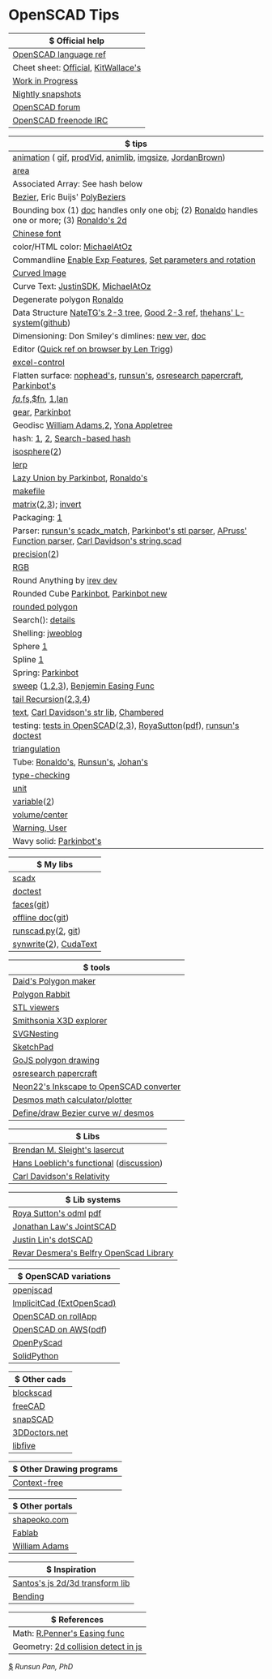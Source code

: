 # OpenSCAD Tips

| $ **Official help** |
|----------------------|
|[OpenSCAD language ref](https://en.wikibooks.org/wiki/OpenSCAD_User_Manual/The_OpenSCAD_Language) |
|Cheet sheet: [Official](http://www.openscad.org/cheatsheet/), [KitWallace's](http://kitwallace.co.uk/openscad/OpenSCAD%20CheatSheet.htm) |
|[Work in Progress](https://en.wikibooks.org/wiki/OpenSCAD_User_Manual/WIP) |
|[Nightly snapshots](http://files.openscad.org/snapshots/) |
|[OpenSCAD forum](http://forum.openscad.org)|
|[OpenSCAD freenode IRC](http://webchat.freenode.net/?channels=#openscad)|

| $ **tips** | 
|------------|
| [animation](http://forum.openscad.org/About-animation-just-for-the-record-just-for-Windows-users-td16733.html) ( [gif](http://forum.openscad.org/Animating-gif-with-3D-rotation-tp14011.html), [prodVid](http://forum.openscad.org/Product-Video-produced-with-OpenSCAD-td15783.html), [animlib](http://forum.openscad.org/Animation-Motion-Library-td17196.html), [imgsize](http://forum.openscad.org/Can-I-force-Animation-to-use-quot-Render-quot-instead-of-quot-Preview-quot-td14828.html#a14848), [JordanBrown](http://forum.openscad.org/matrix-interpolation-td22284.html)) |
| [area](http://forum.openscad.org/Easy-way-to-get-the-area-of-a-polygon-tp17045p17055.html) |
| Associated Array: See hash below |
| [Bezier](http://forum.openscad.org/Can-you-sweep-a-object-with-fingers-tp19057p19309.html), Eric Buijs' [PolyBeziers](https://plus.google.com/104802930025458639218/posts/VZrXMxLd8Mt) |
| Bounding box (1) [doc](https://en.wikibooks.org/wiki/OpenSCAD_User_Manual/Commented_Example_Projects) handles only one obj; (2) [Ronaldo](http://forum.openscad.org/Round-anything-Retrospective-rounding-filleting-module-tp21794p21820.html) handles one or more; (3) [Ronaldo's 2d](http://forum.openscad.org/Getting-2D-bounding-box-dimensions-td23256.html) | 
| [Chinese font](http://forum.openscad.org/How-to-write-a-texture-to-a-face-Solid-in-a-geometric-model-tp16718p16753.html) |
| color/HTML color: [MichaelAtOz](https://github.com/openscad/openscad/files/1250754/rgb.txt) |
| Commandline [Enable Exp Features](http://forum.openscad.org/Enable-experimental-features-concat-text-in-command-line-td9287.html#a9290), [Set parameters and rotation](http://forum.openscad.org/Animating-gif-with-3D-rotation-td14011.html#a14029) |
| [Curved Image](http://forum.openscad.org/Images-on-curved-cylindrical-surface-td17823.html) |
| Curve Text: [JustinSDK](http://openhome.cc/eGossip/OpenSCAD/ModifierCharacters.html), [MichaelAtOz](http://forum.openscad.org/textCylinder-dodgy-version-for-text-around-a-cylinder-td9262.html#a9265) |
| Degenerate polygon [Ronaldo](http://forum.openscad.org/Polyhedron-degenerated-triangles-are-allowed-but-quads-td19917.html) |
| Data Structure [NateTG's 2-3 tree](http://forum.openscad.org/Programming-in-Functional-OpenSCAD-td23039.html), [Good 2-3 ref](http://cs.wellesley.edu/~cs230/fall02/2-3-trees.pdf), [thehans' L-system](http://forum.openscad.org/L-systems-demo-Fractal-designs-interpreter-performance-stress-testing-td23295.html)([github](https://gist.github.com/thehans/a1494db8046a58832e2ebb10a5908a66))|
| Dimensioning: Don Smiley's dimlines: [new ver](http://forum.openscad.org/Dimension-Parameter-labeling-for-part-diagrams-tp15172p15185.html), [doc](http://www.cannymachines.com/entries/9/openscad_dimensioned_drawings) |
| Editor ([Quick ref on browser by Len Trigg](http://forum.openscad.org/Poor-mans-quick-help-lookup-for-openscad-built-in-modules-td23242.html)) |
| [excel-control](http://forum.openscad.org/Parameterlist-Excel-export-to-OpenSCAD-tp15363p15367.html) |
| Flatten surface: [nophead's](http://forum.openscad.org/flattening-curved-surfaces-tp19727p19763.html), [runsun's](http://forum.openscad.org/flattening-curved-surfaces-tp19727p19782.html), [osresearch papercraft](https://github.com/osresearch/papercraft), [Parkinbot's](http://forum.openscad.org/flattening-curved-surfaces-tp19727p19807.html) |
| [$fa,$fs,$fn](http://forum.openscad.org/better-than-fn-get-fs-working-a-tutorial-td1271.html), [1](http://forum.openscad.org/fn-fa-and-fs-tp17932p17936.html),[Ian](https://forum.makehackvoid.com/t/openscad-circle-calculations/721) |
| [gear](http://lcamtuf.coredump.cx/gcnc/ch6/#6.1), [Parkinbot](http://www.thingiverse.com/thing:636119) |
| Geodisc [William Adams](https://www.thingiverse.com/thing:10725),[2](https://www.thingiverse.com/thing:10540), [Yona Appletree](https://gist.github.com/Yona-Appletree/a03bc32a5c5ca6886e38)|
| hash: [1](http://forum.openscad.org/parameterized-models-td8303.html#a8306), [2](http://forum.openscad.org/Can-I-get-some-code-review-up-in-here-tp12341p12355.html), [Search-based hash](http://www.thingiverse.com/groups/openscad/topic:5610#comment-1093645) |
| [isosphere](http://forum.openscad.org/New-Algorithm-for-Spheres-tp13306p17062.html)([2](http://blog.andreaskahler.com/2009/06/creating-icosphere-mesh-in-code.html)) |
| [lerp](http://forum.openscad.org/Irregular-mesh-generated-tp13765p13779.html ) |
| [Lazy Union by Parkinbot](http://forum.openscad.org/rendering-for-paper-assembly-manual-tp20108p20126.html), [Ronaldo's](http://forum.openscad.org/rendering-for-paper-assembly-manual-tp20108p20140.html) |
| [makefile](http://forum.openscad.org/Makefile-for-building-complex-models-from-a-single-file-td22296.html ) |
| [matrix](http://www.thingiverse.com/thing:10249/#files)([2](http://forum.openscad.org/restrict-hull-function-to-one-or-two-dimensions-tp16696p16722.html),[3](https://github.com/lhartmann/openscad_m4lib/blob/master/m4.scad)); [invert](https://github.com/openscad/openscad/issues/1040#issuecomment-233208606) |  
| Packaging: [1](http://forum.openscad.org/Managing-libraries-and-modules-in-complex-projects-td23200.html) |
| Parser: [runsun's scadx_match](https://bitbucket.org/runsun/scadx/src/f144a5d77e534ae81d712e41bd5e89d8a8629ab4/scadx_match.scad?at=master&fileviewer=file-view-default), [Parkinbot's stl parser](http://forum.openscad.org/flattening-curved-surfaces-tp19727p19816.html), [APruss' Function parser](https://www.thingiverse.com/thing:2295309), [Carl Davidson's string.scad](https://github.com/davidson16807/relativity.scad/blob/master/strings.scad) |
| [precision](http://forum.openscad.org/Inconsistent-conversion-of-floating-number-to-string-at-7th-significant-digit-tp14350.html)([2](http://forum.openscad.org/Simple-addition-of-numbers-introduces-error-td14408.html)) |
| [RGB](http://forum.openscad.org/An-HSV-HSB-to-RGB-Color-function-in-OpenSCAD-td9835.html) |
| Round Anything by [irev dev](https://www.thingiverse.com/thing:2419664) |
| Rounded Cube [Parkinbot](http://forum.openscad.org/Functional-OpenSCAD-working-with-vertex-data-tp21080p23072.html), [Parkinbot new](http://forum.openscad.org/Functional-OpenSCAD-working-with-vertex-data-tp21080p23064.html) |
| [rounded polygon](http://forum.openscad.org/Script-to-replicate-hull-and-minkoswki-for-CSG-export-import-into-FreeCAD-td16537.html) |
| Search(): [details](http://forum.openscad.org/Digging-into-search-td12421.html) |
| Shelling: [jweoblog](http://jweoblog.com/?p=644) |
| Sphere [1](http://forum.openscad.org/New-Algorithm-for-Spheres-td13306.html#a17087) |
| Spline [1](http://forum.openscad.org/Modelling-a-flexible-strip-td22645.html) |
| Spring: [Parkinbot](http://forum.openscad.org/how-to-make-the-groove-more-width-tp20154p20158.html) |
| [sweep](https://github.com/openscad/list-comprehension-demos/blob/master/sweep.scad) ([1](http://forum.openscad.org/Two-annoyances-td12935i20.html#a13110),[2](http://forum.openscad.org/Vertex-arrays-tp15876p15969.html),[3](http://forum.openscad.org/file/n18324/sweep2.scad)), [Benjemin Easing Func](http://forum.openscad.org/Sweep-with-easing-equations-td20075.html)|
| [tail Recursion](http://forum.openscad.org/Simple-polygon-triangulation-tp16755p16941.html)([2](http://forum.openscad.org/Simple-polygon-triangulation-tp16755p16962.html),[3](http://forum.openscad.org/Tail-recursion-td17040.html),[4](http://forum.openscad.org/Simple-polygon-triangulation-tp16755p16941.html)) |
| [text](http://forum.openscad.org/Wrapping-text-around-a-complex-geometry-tc18145.html), [Carl Davidson's str lib](https://www.thingiverse.com/thing:526023), [Chambered](http://forum.openscad.org/Chamfered-3D-text-td23162.html) | 
| testing: [tests in OpenSCAD](http://forum.openscad.org/Clarifying-behaviors-tp18492p18507.html)([2](http://forum.openscad.org/tests-in-OpenSCAD-td8978.html),[3](https://github.com/openscad/openscad/blob/master/doc/testing.txt)), [RoyaSutton](http://forum.openscad.org/Doxygen-openscad-amu-and-omdl-Documenting-and-Design-Flow-td19924.html)([pdf](https://cdn.thingiverse.com/assets/3c/16/d2/00/ea/refman.pdf)), [runsun's doctest](https://github.com/runsun/openscad_doctest)|
| [triangulation](http://forum.openscad.org/Simple-polygon-triangulation-td16755.html) |
| Tube: [Ronaldo's](http://forum.openscad.org/file/n19680/Tube_example.scad), [Runsun's](http://forum.openscad.org/Bent-rod-td14003.html), [Johan's](http://forum.openscad.org/method-to-sweep-or-skin-a-hollow-object-without-difference-function-tp19677p19688.html) |
| [type-checking](http://forum.openscad.org/Determining-what-data-type-a-variable-is-holding-tp16111p16126.html) |
| [unit](http://forum.openscad.org/Output-inch-hardware-sizes-td19204.html) |
| [variable](http://forum.openscad.org/Ignoring-unknown-variable-issue-tp13156p13321.html)([2](http://forum.openscad.org/Special-Variables-tp14477p14512.html)) |
| [volume/center](http://forum.openscad.org/Volume-and-Center-of-mass-td15421.html) |
| [Warning, User](http://forum.openscad.org/Sweep-with-easing-equations-td20075.html) |
| Wavy solid: [Parkinbot's](http://forum.openscad.org/Sweeping-a-cone-through-a-range-of-angles-about-the-origin-tp19662p19676.html) |

|$ **My libs** |
|---------------------|
| [scadx](https://bitbucket.org/runsun/scadx) |
| [doctest](https://github.com/runsun/openscad_doctest) |
| [faces](http://forum.openscad.org/A-faces-function-for-simple-polyhedrons-td12809.html)([git](https://github.com/runsun/faces.scad)) |
| [offline doc](http://forum.openscad.org/Use-openscad-offliner-for-offline-documentation-td13096.html)([git](https://github.com/runsun/openscad_offliner)) |
| [runscad.py](http://forum.openscad.org/Animating-gif-with-3D-rotation-tp14011p14029.html)([2](http://forum.openscad.org/Symmetrical-Rotation-tp14062p14075.html), [git](https://gist.github.com/runsun/995250a8002386ab9abc)) |
| [synwrite](http://forum.openscad.org/Happy-New-Year-OpenSCAD-syntax-lexer-for-SynWrite-td15402.html)([2](http://www.thingiverse.com/thing:1237864)), [CudaText](http://forum.openscad.org/Syntax-highlighting-tp23247p23258.html) |

| $ **tools** |
| ----------------------------------------|
|[Daid's Polygon maker](http://daid.eu/~daid/3d/) |
|[Polygon Rabbit](http://www.protorabbit.nl/flash/polygonrabbit/PolygonRabbit.html)|
|[STL viewers](http://forum.openscad.org/looking-for-a-good-STL-viewer-locally-application-td19722.html)| 
|[Smithsonia X3D explorer](http://3d.si.edu/explorer?modelid=1341)|
|[SVGNesting](http://svgnest.com/)|
|[SketchPad](http://studio.sketchpad.cc/sp/account/sign-in?cont=http%3a%2f%2fstudio.sketchpad.cc%2f)|
|[GoJS polygon drawing](http://gojs.net/latest/extensions/PolygonDrawing.html?gclid=CNmkgNW0ldECFY22wAodAH8EZQ)|
|[osresearch papercraft](https://github.com/osresearch/papercraft) |
|[Neon22's Inkscape to OpenSCAD converter](http://www.thingiverse.com/thing:1065500)|
|[Desmos math calculator/plotter](https://www.desmos.com/calculator)|
|[Define/draw Bezier curve w/ desmos](https://www.desmos.com/calculator/cahqdxeshd)|

| $ **Libs** |
|------------------|
|[Brendan M. Sleight's lasercut](https://github.com/bmsleight/lasercut)|
|[Hans Loeblich's functional](https://github.com/thehans/FunctionalOpenSCAD/blob/master/functional.scad) ([discussion](http://forum.openscad.org/Functional-OpenSCAD-working-with-vertex-data-td21080.html)) |
|[Carl Davidson's Relativity](https://github.com/davidson16807/relativity.scad/wiki) |

| $ **Lib systems** |
|------------------|
| [Roya Sutton's odml](http://forum.openscad.org/Doxygen-openscad-amu-and-omdl-Documenting-and-Design-Flow-td19924.html) [pdf](https://cdn.thingiverse.com/assets/3c/16/d2/00/ea/refman.pdf)|
| [Jonathan Law's JointSCAD](https://github.com/HopefulLlama/JointSCAD) |
| [Justin Lin's dotSCAD](https://github.com/JustinSDK/dotSCAD) |
| [Revar Desmera's Belfry OpenScad Library](https://github.com/revarbat/BOSL) |

| $ **OpenSCAD variations** | 
| ----------------------------------------|
| [openjscad](http://www.openjscad.org/) |
| [ImplicitCad (ExtOpenScad)](http://www.implicitcad.org/examples/twisted_extrusion) |
| [OpenSCAD on rollApp](https://www.rollapp.com/launch/openscad) | 
| [OpenSCAD on AWS](http://forum.openscad.org/Running-OpenSCAD-on-an-Amazon-AWS-EC2-server-td9544.html)([pdf](http://files.openscad.org/public/OpenSCAD%20on%20EC2.pdf)) |
| [OpenPyScad](https://github.com/taxpon/openpyscad)|
| [SolidPython](https://github.com/SolidCode/SolidPython) |

|$ **Other cads**| 
|------------------|
|[blockscad](https://blockscad.einsteinsworkshop.com/)|
|[freeCAD](https://www.freecadweb.org/)|
|[snapSCAD](https://github.com/martymcguire/snapscad)|
|[3DDoctors.net](http://3ddoctors.net/)|
|[libfive](https://libfive.com/studio/)|

|$ **Other Drawing programs**| 
|------------------|
|[Context-free](https://github.com/MtnViewJohn/context-free)|

|$ **Other portals** |
|---------------------|
|[shapeoko.com](http://www.shapeoko.com/wiki/index.php/OpenSCAD#Other_Support_Tools)|
|[Fablab](http://fablabamersfoort.nl/book/openscad)|
|[William Adams](http://www.shapeoko.com/wiki/index.php/Programmatic_G-Code_Generators)|

|$ **Inspiration** |
|---------------------|
|[Santos's js 2d/3d transform lib](https://github.com/ruisoftware/jquery-rsSlideIt)|
|[Bending](https://en.wikipedia.org/wiki/Bending)|

|$ **References** |
|---------------------|
| Math: [R.Penner's Easing func](http://robertpenner.com/easing/) |
| Geometry: [2d collision detect in js](https://github.com/bmoren/p5.collide2D/blob/master/p5.collide2d.js) |


[$](http://forum.openscad.org/mailing_list/MailingListOptions.jtp?forum=1) *Runsun Pan, PhD* 
